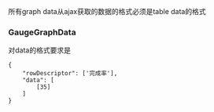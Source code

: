 所有graph data从ajax获取的数据的格式必须是table data的格式

### GaugeGraphData

对data的格式要求是

```
{
    "rowDescriptor": ['完成率'],
    "data": [
        [35]
    ]
}
```


